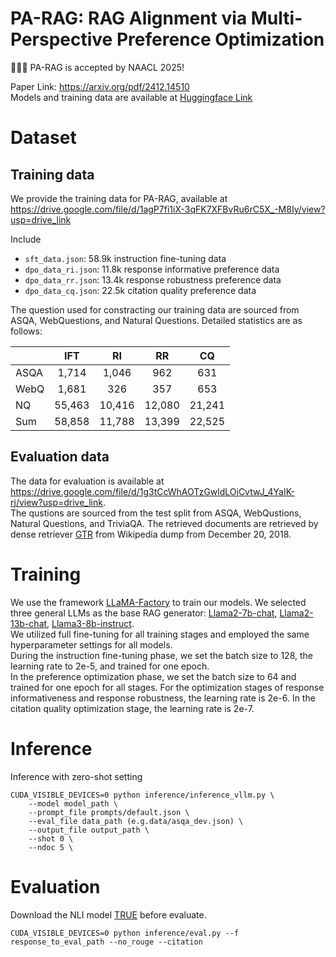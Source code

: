 # PA-RAG: RAG Alignment via Multi-Perspective Preference Optimization

🎉🎉🎉 PA-RAG is accepted by NAACL 2025!

Paper Link: https://arxiv.org/pdf/2412.14510  
Models and training data are available at [Huggingface Link](https://huggingface.co/collections/wuqiong1/pa-rag-67e7cdec6fc1d474256dc4e9)


# Dataset
## Training data
We provide the training data for PA-RAG, available at  
https://drive.google.com/file/d/1agP7fi1iX-3qFK7XFBvRu6rC5X_-M8Iy/view?usp=drive_link

Include
 * `sft_data.json`: 58.9k instruction fine-tuning data
 * `dpo_data_ri.json`: 11.8k response informative preference data
 * `dpo_data_rr.json`: 13.4k response robustness preference data
 * `dpo_data_cq.json`: 22.5k citation quality preference data

The question used for constracting our training data are sourced from  ASQA, WebQuestions, and Natural Questions. Detailed statistics are as follows:

||IFT|RI|RR|CQ|
|:--|:--:|:--:|:--:|:--:|
|ASQA|1,714|1,046|962|631|
|WebQ|1,681|326|357|653|
|NQ|55,463|10,416|12,080|21,241|
|Sum|58,858|11,788|13,399|22,525|

## Evaluation data
The data for evaluation is available at  
https://drive.google.com/file/d/1g3tCcWhAOTzGwldLOjCvtwJ_4YaIK-rj/view?usp=drive_link.  
The qustions are sourced from the test split from ASQA, WebQustions, Natural Questions, and TriviaQA. The retrieved documents are retrieved by dense retriever [GTR](https://huggingface.co/sentence-transformers/gtr-t5-xxl) from Wikipedia dump from December 20, 2018.

# Training
We use the framework [LLaMA-Factory](https://github.com/hiyouga/LLaMA-Factory) to train our models. We selected three general LLMs as the base RAG generator: [Llama2-7b-chat](https://huggingface.co/meta-llama/Llama-2-7b-chat-hf), [Llama2-13b-chat](https://huggingface.co/meta-llama/Llama-2-13b-chat-hf), [Llama3-8b-instruct](https://huggingface.co/meta-llama/Meta-Llama-3-8B-Instruct).  
We utilized full fine-tuning for all training stages and employed the same hyperparameter settings for all models.  
During the instruction fine-tuning phase, we set the batch size to 128, the learning rate to 2e-5, and trained for one epoch.  
In the preference optimization phase, we set the batch size to 64 and trained for one epoch for all stages. For the optimization stages of response informativeness and response robustness, the learning rate is 2e-6. In the citation quality optimization stage, the learning rate is 2e-7.



# Inference
Inference with zero-shot setting
```
CUDA_VISIBLE_DEVICES=0 python inference/inference_vllm.py \
    --model model_path \
    --prompt_file prompts/default.json \
    --eval_file data_path (e.g.data/asqa_dev.json) \
    --output_file output_path \
    --shot 0 \
    --ndoc 5 \
```



# Evaluation
Download the NLI model [TRUE](https://huggingface.co/google/t5_xxl_true_nli_mixture) before evaluate.

```
CUDA_VISIBLE_DEVICES=0 python inference/eval.py --f response_to_eval_path --no_rouge --citation
```
